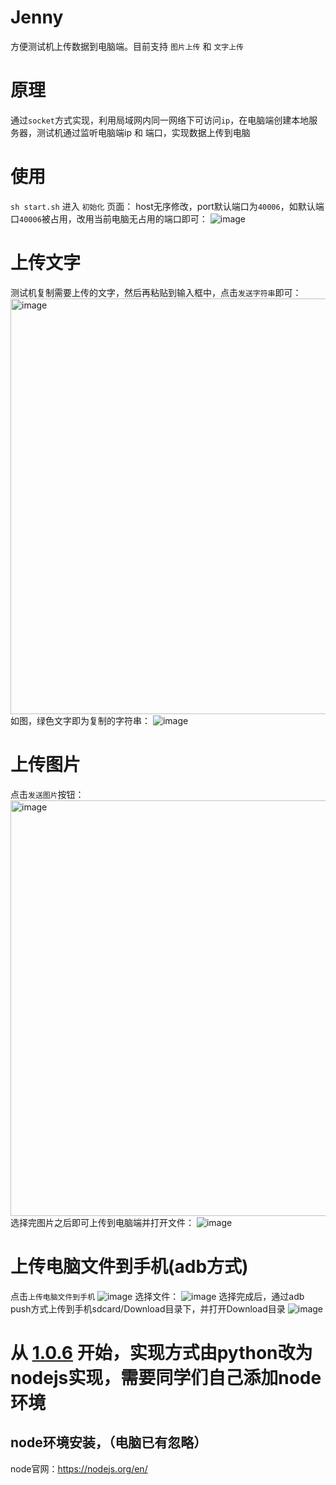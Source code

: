 # Jenny
方便测试机上传数据到电脑端。目前支持 `图片上传` 和 `文字上传`

# 原理
通过`socket`方式实现，利用局域网内同一网络下可访问`ip`，在电脑端创建本地服务器，测试机通过监听电脑端ip 和 端口，实现数据上传到电脑

# 使用
`sh start.sh` 进入 `初始化` 页面：
host无序修改，port默认端口为`40006`，如默认端口`40006`被占用，改用当前电脑无占用的端口即可：
![image](https://github.com/gfzy9876/Jenny/assets/34124544/9ae6ba0a-f089-4499-b0b3-6a6863d2d1d8)


# 上传文字
测试机复制需要上传的文字，然后再粘贴到输入框中，点击`发送字符串`即可：
<img width="665" alt="image" src="https://github.com/gfzy9876/Jenny/assets/34124544/100a3626-a618-4600-b2e2-85354756a2e9">
如图，绿色文字即为复制的字符串：
![image](https://github.com/gfzy9876/Jenny/assets/34124544/cc52e42c-96ad-4350-bb36-5573cc48c89f)

# 上传图片
点击`发送图片`按钮：
<img width="665" alt="image" src="https://github.com/gfzy9876/Jenny/assets/34124544/992fa62c-f098-461b-895e-c2c857119f5a">
选择完图片之后即可上传到电脑端并打开文件：
![image](https://github.com/gfzy9876/Jenny/assets/34124544/09ab25b3-6d75-42fb-b3c0-1cb107055cab)

# 上传电脑文件到手机(adb方式)
点击`上传电脑文件到手机`
![image](https://github.com/gfzy9876/Jenny/assets/34124544/3b50ba34-3dc3-4178-9ae3-842193297219)
选择文件：
![image](https://github.com/gfzy9876/Jenny/assets/34124544/cea3c741-3efb-4c7f-a67c-2edaf363ae29)
选择完成后，通过adb push方式上传到手机sdcard/Download目录下，并打开Download目录
![image](https://github.com/gfzy9876/Jenny/assets/34124544/802d77ce-5936-427e-9b4d-1f02eb335a5e)


# 从 [1.0.6](https://github.com/gfzy9876/Jenny/releases/tag/v1.0.6) 开始，实现方式由python改为nodejs实现，需要同学们自己添加node环境
## node环境安装，（电脑已有忽略）
node官网：https://nodejs.org/en/


